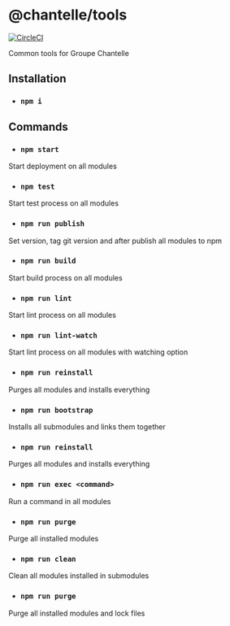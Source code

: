 # @chantelle/tools

[![CircleCI](https://circleci.com/gh/GroupeChantelle/tools.svg?style=shield)](https://circleci.com/gh/GroupeChantelle/tools)

Common tools for Groupe Chantelle


## Installation

- ### `npm i`


## Commands

- ### `npm start`
Start deployment on all modules

- ### `npm test`
Start test process on all modules

- ### `npm run publish`
Set version, tag git version and after publish all modules to npm

- ### `npm run build`
Start build process on all modules

- ### `npm run lint`
Start lint process on all modules

- ### `npm run lint-watch`
Start lint process on all modules with watching option

- ### `npm run reinstall`
Purges all modules and installs everything

- ### `npm run bootstrap`
Installs all submodules and links them together

- ### `npm run reinstall`
Purges all modules and installs everything

- ### `npm run exec <command>`
Run a command in all modules

- ### `npm run purge`
Purge all installed modules

- ### `npm run clean`
Clean all modules installed in submodules

- ### `npm run purge`
Purge all installed modules and lock files

